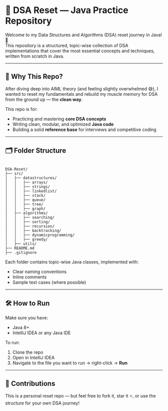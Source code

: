 
# 🧠 DSA Reset — Java Practice Repository

Welcome to my Data Structures and Algorithms (DSA) reset journey in Java! 🚀  
This repository is a structured, topic-wise collection of DSA implementations that cover the most essential concepts and techniques, written from scratch in Java.

---

## 📌 Why This Repo?

After diving deep into AIML theory (and feeling slightly overwhelmed 😅), I wanted to reset my fundamentals and rebuild my muscle memory for DSA from the ground up — the **clean way**.

This repo is for:
- Practicing and mastering **core DSA concepts**
- Writing clean, modular, and optimized **Java code**
- Building a solid **reference base** for interviews and competitive coding

---

## 🗂️ Folder Structure

```

DSA-Reset/
├── src/
│   ├── datastructures/
│   │   ├── arrays/
│   │   ├── strings/
│   │   ├── linkedlist/
│   │   ├── stack/
│   │   ├── queue/
│   │   ├── tree/
│   │   ├── graph/
│   ├── algorithms/
│   │   ├── searching/
│   │   ├── sorting/
│   │   ├── recursion/
│   │   ├── backtracking/
│   │   ├── dynamicprogramming/
│   │   ├── greedy/
│   ├── utils/
├── README.md
├── .gitignore

```

Each folder contains topic-wise Java classes, implemented with:
- Clear naming conventions
- Inline comments
- Sample test cases (where possible)


---

## 🛠️ How to Run

Make sure you have:
- Java 8+
- IntelliJ IDEA or any Java IDE

To run:
1. Clone the repo
2. Open in IntelliJ IDEA
3. Navigate to the file you want to run → right-click → **Run**

---

## 🌱 Contributions

This is a personal reset repo — but feel free to fork it, star it ⭐, or use the structure for your own DSA journey!
